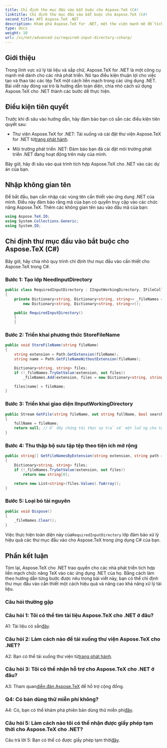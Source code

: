 ```yaml
---
title: Chỉ định thư mục đầu vào bắt buộc cho Aspose.TeX (C#)
linktitle: Chỉ định thư mục đầu vào bắt buộc cho Aspose.TeX (C#)
second_title: API Aspose.TeX .NET
description: Khám phá Aspose.TeX for .NET, một thư viện mạnh mẽ để tích hợp TeX liền mạch. Thực hiện theo hướng dẫn từng bước của chúng tôi.
type: docs
weight: 10
url: /vi/net/advanced-io/required-input-directory-csharp/
---
```

## Giới thiệu

Trong lĩnh vực xử lý tài liệu và sắp chữ, Aspose.TeX for .NET là một công cụ mạnh mẽ dành cho các nhà phát triển. Nó tạo điều kiện thuận lợi cho việc tạo và thao tác các tệp TeX một cách liền mạch trong các ứng dụng .NET. Bài viết này đóng vai trò là hướng dẫn toàn diện, chia nhỏ cách sử dụng Aspose.TeX cho .NET thành các bước dễ thực hiện.

## Điều kiện tiên quyết

Trước khi đi sâu vào hướng dẫn, hãy đảm bảo bạn có sẵn các điều kiện tiên quyết sau:

-  Thư viện Aspose.TeX for .NET: Tải xuống và cài đặt thư viện Aspose.TeX for .NET từ[trang phát hành](https://releases.aspose.com/tex/net/).

- Môi trường phát triển .NET: Đảm bảo bạn đã cài đặt môi trường phát triển .NET đang hoạt động trên máy của mình.

Bây giờ, hãy đi sâu vào quá trình tích hợp Aspose.TeX cho .NET vào các dự án của bạn.

## Nhập không gian tên

Để bắt đầu, bạn cần nhập các vùng tên cần thiết vào ứng dụng .NET của mình. Điều này đảm bảo rằng mã của bạn có quyền truy cập vào các chức năng Aspose.TeX. Thêm các không gian tên sau vào đầu mã của bạn:

```csharp
using Aspose.TeX.IO;
using System.Collections.Generic;
using System.IO;
```

## Chỉ định thư mục đầu vào bắt buộc cho Aspose.TeX (C#)

Bây giờ, hãy chia nhỏ quy trình chỉ định thư mục đầu vào cần thiết cho Aspose.TeX trong C#.

### Bước 1: Tạo lớp NeedInputDirectory

```csharp
public class RequiredInputDirectory : IInputWorkingDirectory, IFileCollector
{
    private Dictionary<string, Dictionary<string, string>> _fileNames =
        new Dictionary<string, Dictionary<string, string>>();

    public RequiredInputDirectory()
    {
    }
```

### Bước 2: Triển khai phương thức StoreFileName

```csharp
public void StoreFileName(string fileName)
{
    string extension = Path.GetExtension(fileName);
    string name = Path.GetFileNameWithoutExtension(fileName);

    Dictionary<string, string> files;
    if (!_fileNames.TryGetValue(extension, out files))
        _fileNames.Add(extension, files = new Dictionary<string, string>());

    files[name] = fileName;
}
```

### Bước 3: Triển khai giao diện IInputWorkingDirectory

```csharp
public Stream GetFile(string fileName, out string fullName, bool searchSubdirectories = false)
{
    fullName = fileName;
    return null; // Ở đây chúng tôi thực sự trả về một luồng cho tệp được yêu cầu theo tên của nó.
}
```

### Bước 4: Thu thập bộ sưu tập tệp theo tiện ích mở rộng

```csharp
public string[] GetFileNamesByExtension(string extension, string path = null)
{
    Dictionary<string, string> files;
    if (!_fileNames.TryGetValue(extension, out files))
        return new string[0];

    return new List<string>(files.Values).ToArray();
}
```

### Bước 5: Loại bỏ tài nguyên

```csharp
public void Dispose()
{
    _fileNames.Clear();
}
```

 Việc thực hiện toàn diện này của`RequiredInputDirectory` lớp đảm bảo xử lý hiệu quả các thư mục đầu vào cho Aspose.TeX trong ứng dụng C# của bạn.

## Phần kết luận

Tóm lại, Aspose.TeX cho .NET trao quyền cho các nhà phát triển tích hợp liền mạch chức năng TeX vào các ứng dụng .NET của họ. Bằng cách làm theo hướng dẫn từng bước được nêu trong bài viết này, bạn có thể chỉ định thư mục đầu vào cần thiết một cách hiệu quả và nâng cao khả năng xử lý tài liệu.

### Câu hỏi thường gặp

### Câu hỏi 1: Tôi có thể tìm tài liệu Aspose.TeX cho .NET ở đâu?

 A1: Tài liệu có sẵn[đây](https://reference.aspose.com/tex/net/).

### Câu hỏi 2: Làm cách nào để tải xuống thư viện Aspose.TeX cho .NET?

 A2: Bạn có thể tải xuống thư viện từ[trang phát hành](https://releases.aspose.com/tex/net/).

### Câu hỏi 3: Tôi có thể nhận hỗ trợ cho Aspose.TeX cho .NET ở đâu?

 A3: Tham quan[diễn đàn Aspose.TeX](https://forum.aspose.com/c/tex/47) để hỗ trợ cộng đồng.

### Q4: Có bản dùng thử miễn phí không?

A4: Có, bạn có thể khám phá phiên bản dùng thử miễn phí[đây](https://releases.aspose.com/).

### Câu hỏi 5: Làm cách nào tôi có thể nhận được giấy phép tạm thời cho Aspose.TeX cho .NET?

 Câu trả lời 5: Bạn có thể có được giấy phép tạm thời[đây](https://purchase.aspose.com/temporary-license/).